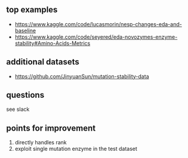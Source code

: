 ## top examples

- <https://www.kaggle.com/code/lucasmorin/nesp-changes-eda-and-baseline>
- <https://www.kaggle.com/code/seyered/eda-novozymes-enzyme-stability#Amino-Acids-Metrics>

## additional datasets

- <https://github.com/JinyuanSun/mutation-stability-data>

## questions

see slack

## points for improvement

1. directly handles rank
2. exploit single mutation enzyme in the test dataset
